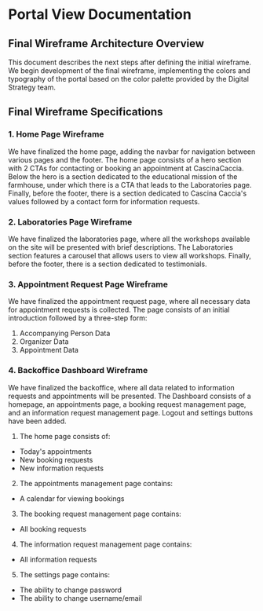 # Portal View Documentation

## Final Wireframe Architecture Overview

This document describes the next steps after defining the initial wireframe. We begin development of the final wireframe, implementing the colors and typography of the portal based on the color palette provided by the Digital Strategy team.

## Final Wireframe Specifications

### 1. Home Page Wireframe

We have finalized the home page, adding the navbar for navigation between various pages and the footer.
The home page consists of a hero section with 2 CTAs for contacting or booking an appointment at CascinaCaccia. Below the hero is a section dedicated to the educational mission of the farmhouse, under which there is a CTA that leads to the Laboratories page. Finally, before the footer, there is a section dedicated to Cascina Caccia's values followed by a contact form for information requests.

### 2. Laboratories Page Wireframe

We have finalized the laboratories page, where all the workshops available on the site will be presented with brief descriptions.
The Laboratories section features a carousel that allows users to view all workshops.
Finally, before the footer, there is a section dedicated to testimonials.

### 3. Appointment Request Page Wireframe

We have finalized the appointment request page, where all necessary data for appointment requests is collected.
The page consists of an initial introduction followed by a three-step form:

1. Accompanying Person Data
2. Organizer Data
3. Appointment Data

### 4. Backoffice Dashboard Wireframe

We have finalized the backoffice, where all data related to information requests and appointments will be presented.
The Dashboard consists of a homepage, an appointments page, a booking request management page, and an information request management page.
Logout and settings buttons have been added.

1. The home page consists of:

- Today's appointments
- New booking requests
- New information requests

2. The appointments management page contains:

- A calendar for viewing bookings

3. The booking request management page contains:

- All booking requests

4. The information request management page contains:

- All information requests

5. The settings page contains:

- The ability to change password
- The ability to change username/email
